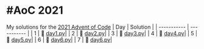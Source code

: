 # #AoC 2021
My solutions for the [2021 Advent of Code](https://adventofcode.com/)
| Day | Solution |
| ----------- | ----------- |
| 1 | :snake: [day1.py](solutions/day1.py)|
| 2 | :snake: [day2.py](solutions/day2.py)|
| 3 | :snake: [day3.py](solutions/day3.py)|
| 4 | :snake: [day4.py](solutions/day4.py)|
| 5 | :snake: [day5.py](solutions/day5.py)|
| 6 | :snake: [day6.py](solutions/day6.py)|
| 7 | :snake: [day6.py](solutions/day7.py)|